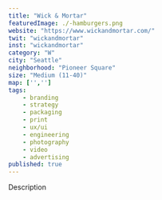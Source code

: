 ```yaml
---
title: "Wick & Mortar"
featuredImage: ./-hamburgers.png
website: "https://www.wickandmortar.com/"
twit: "wickandmortar"
inst: "wickandmortar"
category: "W"
city: "Seattle"
neighborhood: "Pioneer Square"
size: "Medium (11-40)"
map: ['','']
tags:
    - branding
    - strategy
    - packaging
    - print
    - ux/ui
    - engineering
    - photography
    - video
    - advertising
published: true
---
```


Description
